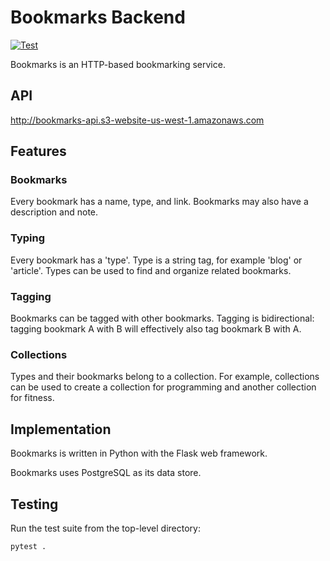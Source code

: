 # Bookmarks Backend
[![Test](https://github.com/ryan-halbrook/bookmarks/actions/workflows/lint-test.yaml/badge.svg)](https://github.com/ryan-halbrook/bookmarks/actions/workflows/lint-test.yaml)

Bookmarks is an HTTP-based bookmarking service.

## API
http://bookmarks-api.s3-website-us-west-1.amazonaws.com

## Features

### Bookmarks
Every bookmark has a name, type, and link. Bookmarks may also have a description and note.

### Typing
Every bookmark has a 'type'. Type is a string tag, for example 'blog' or 'article'. Types can be used to find and organize related bookmarks.

### Tagging
Bookmarks can be tagged with other bookmarks. Tagging is bidirectional: tagging bookmark A with B will effectively also tag bookmark B with A.

### Collections
Types and their bookmarks belong to a collection. For example, collections can be used to create a collection for programming and another collection for fitness.

## Implementation

Bookmarks is written in Python with the Flask web framework.

Bookmarks uses PostgreSQL as its data store.

## Testing
Run the test suite from the top-level directory:
```
pytest .
```
